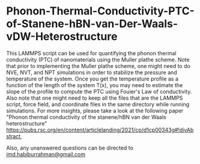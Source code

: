 # Phonon-Thermal-Conductivity-PTC-of-Stanene-hBN-van-Der-Waals-vDW-Heterostructure
This LAMMPS script can be used for quantifying the phonon thermal conductivity (PTC) of nanomaterials using the Muller plathe scheme. Note that prior to implementing the Muller plathe scheme, one might need to do NVE, NVT, and NPT simulations in order to stabilize the pressure and temperature of the system. Once you get the temperature profile as a function of the length of the system T(x), you may need to estimate the slope of the profile to compute the PTC using Fouier's Law of conductivity. Also note that one might need to keep all the files that are the LAMMPS script, force field, and coordinate files in the same directory while running simulations. For more insights, please take a look at the following paper "Phonon thermal conductivity of the stanene/hBN van der Waals heterostructure" https://pubs.rsc.org/en/content/articlelanding/2021/cp/d1cp00343g#!divAbstract 

Also, any unanswered questions can be directed to imd.habiburrahman@gmail.com
